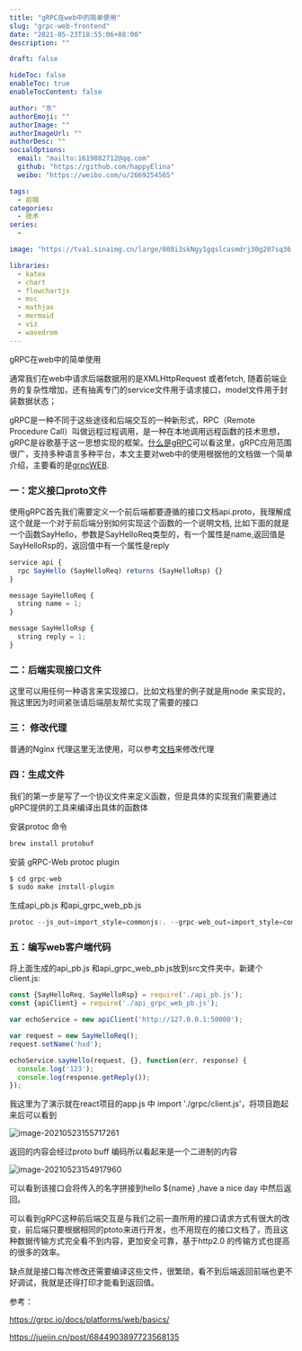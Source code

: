 ```yaml
---
title: "gRPC在web中的简单使用"
slug: "grpc-web-frontend"
date: "2021-05-23T18:55:06+08:00"
description: ""

draft: false

hideToc: false
enableToc: true
enableTocContent: false

author: "东"
authorEmoji: ""
authorImage: ""
authorImageUrl: ""
authorDesc: ""
socialOptions:
  email: "mailto:1619882712@qq.com"
  github: "https://github.com/happyElina"
  weibo: "https://weibo.com/u/2669254565"

tags:
  - 前端
categories:
  - 技术
series:
  -

image: "https://tva1.sinaimg.cn/large/008i3skNgy1gqslcasmdrj30g207sq36.jpg"

libraries:
  - katex
  - chart
  - flowchartjs
  - msc
  - mathjax
  - mermaid
  - viz
  - wavedrom
---
```


gRPC在web中的简单使用



通常我们在web中请求后端数据用的是XMLHttpRequest  或者fetch, 随着前端业务的复杂性增加，还有抽离专门的service文件用于请求接口，model文件用于封装数据状态；

gRPC是一种不同于这些途径和后端交互的一种新形式，RPC（Remote Procedure Call）叫做远程过程调用，是一种在本地调用远程函数的技术思想，gRPC是谷歌基于这一思想实现的框架。[什么是gRPC](https://juejin.cn/post/6844903897723568135)可以看这里，gRPC应用范围很广，支持多种语言多种平台，本文主要对web中的使用根据他的文档做一个简单介绍，主要看的是[grpcWEB](https://grpc.io/docs/platforms/web/basics/).

### 一：定义接口proto文件

使用gRPC首先我们需要定义一个前后端都要遵循的接口文档api.proto，我理解成这个就是一个对于前后端分别如何实现这个函数的一个说明文档, 比如下面的就是一个函数SayHello，参数是SayHelloReq类型的，有一个属性是name,返回值是SayHelloRsp的，返回值中有一个属性是reply

```javascript
service api {
  rpc SayHello (SayHelloReq) returns (SayHelloRsp) {}
}

message SayHelloReq {
  string name = 1;
}

message SayHelloRsp {
  string reply = 1;
}
```

### 二：后端实现接口文件

这里可以用任何一种语言来实现接口，比如文档里的例子就是用node 来实现的，我这里因为时间紧张请后端朋友帮忙实现了需要的接口

### 三： 修改代理

普通的Nginx 代理这里无法使用，可以参考[文档](https://grpc.io/docs/platforms/web/basics/#configure-the-envoy-proxy)来修改代理

### 四：生成文件

我们的第一步是写了一个协议文件来定义函数，但是具体的实现我们需要通过gRPC提供的工具来编译出具体的函数体

安装protoc 命令

```javascript
brew install protobuf
```

 安装 gRPC-Web protoc plugin

```javascript
$ cd grpc-web
$ sudo make install-plugin
```

 生成api_pb.js 和api_grpc_web_pb.js

```javascript
protoc --js_out=import_style=commonjs:. --grpc-web_out=import_style=commonjs,mode=grpcwebtext:. protobuf/api.proto
```

### 五：编写web客户端代码

 将上面生成的api_pb.js 和api_grpc_web_pb.js放到src文件夹中，新建个client.js:

```javascript
const {SayHelloReq, SayHelloRsp} = require('./api_pb.js');
const {apiClient} = require('./api_grpc_web_pb.js');

var echoService = new apiClient('http://127.0.0.1:50000');

var request = new SayHelloReq();
request.setName('hxd');

echoService.sayHello(request, {}, function(err, response) {
  console.log('123');
  console.log(response.getReply());
});
```

 我这里为了演示就在react项目的app.js  中   import './grpc/client.js'，将项目跑起来后可以看到

![image-20210523155717261](https://tva1.sinaimg.cn/large/008i3skNgy1gqsf2igwjtj31380gwtga.jpg)

返回的内容会经过proto buff 编码所以看起来是一个二进制的内容

![image-20210523154917960](https://tva1.sinaimg.cn/large/008i3skNgy1gqseu75wmoj31340fq77q.jpg)

可以看到该接口会将传入的名字拼接到hello ${name} ,have a nice day 中然后返回。

可以看到gRPC这种前后端交互是与我们之前一直所用的接口请求方式有很大的改变，前后端只要根据相同的ptoto来进行开发，也不用现在的接口文档了，而且这种数据传输方式完全看不到内容，更加安全可靠，基于http2.0 的传输方式也提高的很多的效率。

缺点就是接口每次修改还需要编译这些文件，很繁琐，看不到后端返回前端也更不好调试，我就是还得打印才能看到返回值。

参考：

https://grpc.io/docs/platforms/web/basics/

https://juejin.cn/post/6844903897723568135
